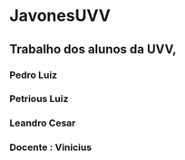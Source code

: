 # JavonesUVV

## Trabalho dos alunos da UVV,

### Pedro Luiz
### Petrious Luiz
### Leandro Cesar

### Docente : Vinicius
